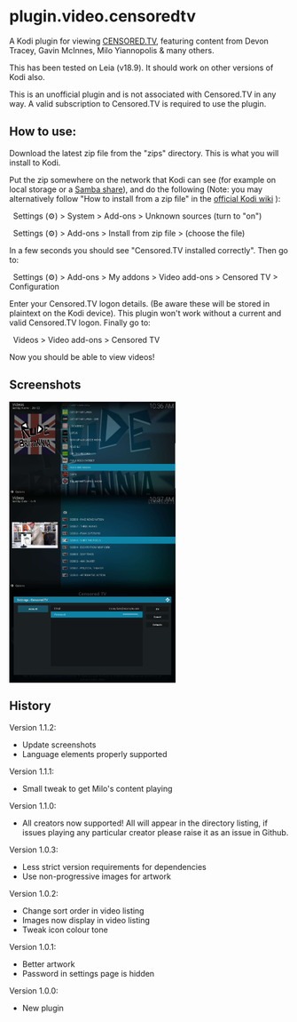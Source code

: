 # plugin.video.censoredtv
A Kodi plugin for viewing [CENSORED.TV](https://censored.tv), featuring content from Devon Tracey, Gavin McInnes, Milo Yiannopolis &amp; many others.

This has been tested on Leia (v18.9). It should work on other versions of Kodi also.

This is an unofficial plugin and is not associated with Censored.TV in any way. A valid subscription to Censored.TV is required to use the plugin.

## How to use:

Download the latest zip file from the "zips" directory. This is what you will install to Kodi.

Put the zip somewhere on the network that Kodi can see (for example on local storage or a [Samba share](https://kodi.wiki/view/SMB)), and do the following 
(Note: you may alternatively follow "How to install from a zip file" in the [official Kodi wiki](https://kodi.wiki/view/Add-on_manager) ):

&ensp;Settings (:gear:) > System > Add-ons > Unknown sources (turn to "on")

&ensp;Settings (:gear:) > Add-ons > Install from zip file > (choose the file)
  
In a few seconds you should see "Censored.TV installed correctly". Then go to:

&ensp;Settings (:gear:) > Add-ons > My addons > Video add-ons > Censored TV > Configuration
  
Enter your Censored.TV logon details. (Be aware these will be stored in plaintext
on the Kodi device). This plugin won't work without a current and valid Censored.TV
logon. Finally go to:

&ensp;Videos > Video add-ons > Censored TV

Now you should be able to view videos!

## Screenshots

<img src="/src/plugin.video.censoredtv/resources/media/screenshot-01.jpg" alt="Creator list with focus on Katie Hopkin's &quot;Rude Brittania&quot;" title="Creator list with focus on Katie Hopkin's &quot;Rude Brittania&quot;" align="left" width="300" />
<img src="/src/plugin.video.censoredtv/resources/media/screenshot-02.jpg" alt="Video listing for &quot;Get Off My Lawn&quot; with thumbnail of Gavin McInnes looking sketchy"	title="Video listing for &quot;Get Off My Lawn&quot; with thumbnail of Gavin McInnes looking sketchy" align="left" width="300" />
<img src="/src/plugin.video.censoredtv/resources/media/screenshot-03.jpg" alt="Example account settings page with a made-up email and hidden password"	title="Example account settings page with a made-up email and hidden password" align="top" width="300" />

## History

Version 1.1.2:
* Update screenshots
* Language elements properly supported

Version 1.1.1:
* Small tweak to get Milo's content playing

Version 1.1.0:
* All creators now supported! All will appear in the directory listing, if issues playing any particular creator please raise it as an issue in Github.

Version 1.0.3:
* Less strict version requirements for dependencies
* Use non-progressive images for artwork

Version 1.0.2:
* Change sort order in video listing
* Images now display in video listing
* Tweak icon colour tone

Version 1.0.1:
* Better artwork
* Password in settings page is hidden

Version 1.0.0:
* New plugin
